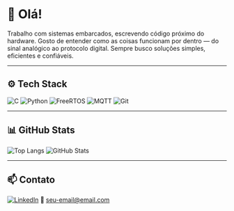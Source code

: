 # 👋 Olá!

Trabalho com sistemas embarcados, escrevendo código próximo do hardware. Gosto de entender como as coisas funcionam por dentro — do sinal analógico ao protocolo digital. Sempre busco soluções simples, eficientes e confiáveis.

---

## ⚙️ Tech Stack

![C](https://img.shields.io/badge/C-00599C?style=flat&logo=c&logoColor=white)
![Python](https://img.shields.io/badge/Python-3776AB?style=flat&logo=python&logoColor=white)
![FreeRTOS](https://img.shields.io/badge/FreeRTOS-004880?style=flat&logo=freertos&logoColor=white)
![MQTT](https://img.shields.io/badge/MQTT-660066?style=flat&logo=mqtt&logoColor=white)
![Git](https://img.shields.io/badge/Git-F05032?style=flat&logo=git&logoColor=white)

---

## 📊 GitHub Stats

![Top Langs](https://github-readme-stats.vercel.app/api/top-langs/?username=LucasBichara1&layout=compact&theme=default)
![GitHub Stats](https://github-readme-stats.vercel.app/api?username=LucasBicharaO&show_icons=true&theme=default)

---

## 📫 Contato

[![LinkedIn](https://img.shields.io/badge/LinkedIn-0077B5?style=flat&logo=linkedin&logoColor=white)](https://www.linkedin.com/in/SEU_LINKEDIN/)
📧 seu-email@email.com
